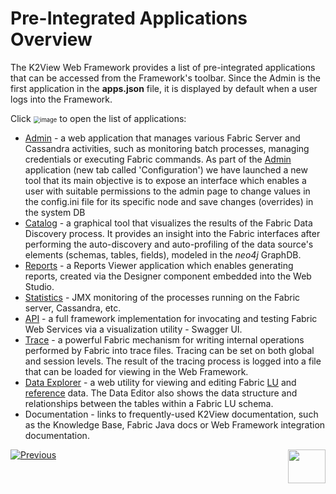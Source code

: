 # Pre-Integrated Applications Overview

The K2View Web Framework provides a list of pre-integrated applications that can be accessed from the Framework's toolbar. Since the Admin is the first application in the **apps.json** file, it is displayed by default when a user logs into the Framework. 

Click <img src="images/30_02_icon.PNG" alt="image" style="zoom:67%;" /> to open the list of applications:

- [Admin](03_web_admin_application.md) - a web application that manages various Fabric Server and Cassandra activities, such as monitoring batch processes, managing credentials or executing Fabric commands.
  As part of the [Admin](03_web_admin_application.md) application (new tab called 'Configuration') we have launched a new tool that its main objective is to expose an interface which enables a user with suitable permissions to the admin page to change values in the config.ini file for its specific node and save changes (overrides) in the system DB
- [Catalog](/articles/39_fabric_catalog/01_catalog_overview.md) - a graphical tool that visualizes the results of the Fabric Data Discovery process. It provides an insight into the Fabric interfaces after performing the auto-discovery and auto-profiling of the data source's elements (schemas, tables, fields), modeled in the *neo4j* GraphDB. 
- [Reports](/articles/38_reports/01_reports_overview.md) - a Reports Viewer application which enables generating reports, created via the Designer component embedded into the Web Studio.
- [Statistics](/articles/34_JMX_statistics/01_JMX_overview.md) - JMX monitoring of the processes running on the Fabric server, Cassandra, etc.
- [API](/articles/15_web_services_and_graphit/09_swagger.md) - a full framework implementation for invocating and testing Fabric Web Services via a visualization utility - Swagger UI.
- [Trace](/articles/29_tracing/05_trace_view.md) - a powerful Fabric mechanism for writing internal operations performed by Fabric into trace files. Tracing can be set on both global and session levels. The result of the tracing process is logged into a file that can be loaded for viewing in the Web Framework.
- [Data Explorer](/articles/36_data_editor/01_data_editor_overview.md) - a web utility for viewing and editing Fabric [LU](/articles/06_LU_tables/01_LU_tables_overview.md) and [reference](/articles/22_reference(commonDB)_tables/01_fabric_commonDB_overview.md) data. The Data Editor also shows the data structure and relationships between the tables within a Fabric LU schema.
- Documentation - links to frequently-used K2View documentation, such as the Knowledge Base, Fabric Java docs or Web Framework integration documentation.



[![Previous](/articles/images/Previous.png)](01_web_framework_overview.md)[<img align="right" width="60" height="54" src="/articles/images/Next.png">](03_web_admin_application.md) 
